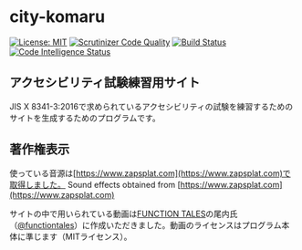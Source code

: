 # city-komaru
[![License: MIT](https://img.shields.io/badge/License-MIT-yellow.svg)](https://opensource.org/licenses/MIT)
[![Scrutinizer Code Quality](https://scrutinizer-ci.com/g/jidaikobo-shibata/city-komaru/badges/quality-score.png?b=master)](https://scrutinizer-ci.com/g/jidaikobo-shibata/city-komaru/?branch=master)
[![Build Status](https://scrutinizer-ci.com/g/jidaikobo-shibata/city-komaru/badges/build.png?b=master)](https://scrutinizer-ci.com/g/jidaikobo-shibata/city-komaru/build-status/master)
[![Code Intelligence Status](https://scrutinizer-ci.com/g/jidaikobo-shibata/city-komaru/badges/code-intelligence.svg?b=master)](https://scrutinizer-ci.com/code-intelligence)

## アクセシビリティ試験練習用サイト

JIS X 8341-3:2016で求められているアクセシビリティの試験を練習するためのサイトを生成するためのプログラムです。

## 著作権表示

使っている音源は[https://www.zapsplat.com](https://www.zapsplat.com)で取得しました。
Sound effects obtained from [https://www.zapsplat.com](https://www.zapsplat.com)

サイトの中で用いられている動画は<a href="https://functiontales.com">FUNCTION TALES</a>の尾内氏（[@functiontales](https://twitter.com/functiontales)）に作成いただきました。動画のライセンスはプログラム本体に準じます（MITライセンス）。